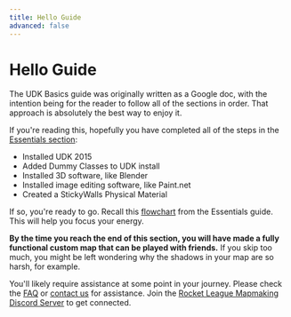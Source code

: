 ```yaml
---
title: Hello Guide
advanced: false
---
```


# Hello Guide

The UDK Basics guide was originally written as a Google doc, with the intention being for the reader to follow all of the sections in order. That approach is absolutely the best way to enjoy it.

If you're reading this, hopefully you have completed all of the steps in the [Essentials section](../../essential/):

* Installed UDK 2015
* Added Dummy Classes to UDK install
* Installed 3D software, like Blender
* Installed image editing software, like Paint.net
* Created a StickyWalls Physical Material

If so, you're ready to go. Recall this [flowchart](../../essential/flowchart.md) from the Essentials guide. This will help you focus your energy.

**By the time you reach the end of this section, you will have made a fully functional custom map that can be played with friends.** If you skip too much, you might be left wondering why the shadows in your map are so harsh, for example.

You'll likely require assistance at some point in your journey. Please check the [FAQ](../../faq/) or [contact us](../../more/contact) for assistance. Join the [Rocket League Mapmaking Discord Server](https://discord.gg/PWu3ZWa) to get connected.
